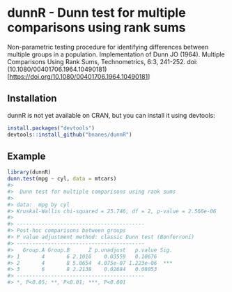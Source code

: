 
<!-- README.md is generated from README.Rmd. Please edit that file -->

# dunnR - Dunn test for multiple comparisons using rank sums

<!-- badges: start -->

<!-- badges: end -->

Non-parametric testing procedure for identifying differences between
multiple groups in a population. Implementation of Dunn JO (1964).
Multiple Comparisons Using Rank Sums, Technometrics, 6:3, 241-252. doi:
(10.1080/00401706.1964.10490181)\[<https://doi.org/10.1080/00401706.1964.10490181>\]

## Installation

dunnR is not yet available on CRAN, but you can install it using
devtools:

``` r
install.packages("devtools")
devtools::install_github("bnanes/dunnR")
```

## Example

``` r
library(dunnR)
dunn.test(mpg ~ cyl, data = mtcars)
#> 
#>  Dunn test for multiple comparisons using rank sums
#> 
#> data:  mpg by cyl
#> Kruskal-Wallis chi-squared = 25.746, df = 2, p-value = 2.566e-06
#> 
#> -----------------------------------------
#> Post-hoc comparisons between groups
#> P value adjustment method: classic Dunn test (Bonferroni)
#> -----------------------------------------
#>   Group.A Group.B      Z p.unadjust   p.value Sig.
#> 1       4       6 2.1016    0.03559   0.10676     
#> 2       4       8 5.0654  4.075e-07 1.223e-06  ***
#> 3       6       8 2.2138    0.02684   0.08053     
#> -----------------------------------------
#> *, P<0.05; **, P<0.01; ***, P<0.001
```
